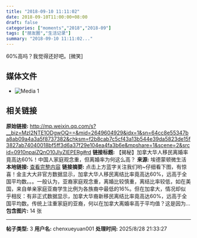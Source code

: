 ```yaml
---
title: "2018-09-10 11:11:02"
date: 2018-09-10T11:00:00+08:00
draft: false
categories: ["moments","2018","2018-09"]
tags: ["朋友圈","生活记录"]
summary: "2018-09-10 11:11:02..."
---
```


60%高吗？我觉得还好吧。[微笑]

## 媒体文件

- ![Media 1](/Moments/photos/2018-09-10/201809101111020.jpg)

## 相关链接

**原始链接:** http://mp.weixin.qq.com/s?__biz=MzI2NTE1ODgwOQ==&mid=2649604929&idx=1&sn=64cc8e55347ba8ab09a4a3a5f8737382&chksm=f2b8cab7c5cf43a13b544e39da5823de15f3827ab74040018bf5ff3d6a37f29e104ea4fa3b6e&mpshare=1&scene=2&srcid=0910npaiZQnO10JIyZIEPERg#rd
**链接标题:** 【揭秘】加拿大华人移民离婚率竟高达60%！中国人家庭观念重，但离婚率为何这么高？
**来源:** 埃德蒙顿微生活
**本地链接:** [查看完整内容](/link_content/2018/09/2018-09-10-1/link_content/)
**链接摘要:** 点击上方蓝字关注我们哟~仔细看下图，有惊喜！金主大大非官方数据显示，加拿大华人移民离结比率竟高达60%，远高于全国平均数。。。一般认为，亚裔家庭观念重，离婚比较慎重，离结比率较低，如在美国，来自单亲家庭亚裔学生比例为各族裔中最低的16%。但在加拿大，情况却似乎相反：有非正式数据显示，加拿大华裔新移民离结比率竟高达60%，远高于全国平均数。传统上注重家庭的亚裔，何以在加拿大离婚率高于平均值？这是因为...
**包含图片:** 14 张

---

**帖子类型:** 3
**用户名:** chenxueyuan001
**处理时间:** 2025/8/28 21:33:27